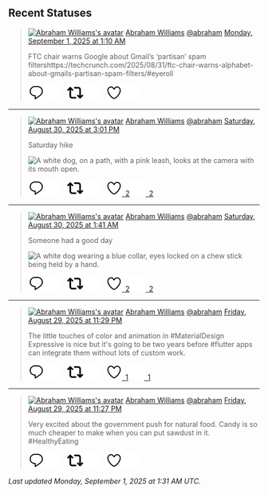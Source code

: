 ## Recent Statuses

> <a href="https://indieweb.social/@abraham"><img alt="Abraham Williams's avatar" src="https://cdn.masto.host/indiewebsocial/accounts/avatars/109/292/540/382/343/163/original/d00f2e03ce9c85b1.jpg" height="24" width="24" ></a> [Abraham Williams](https://indieweb.social/@abraham) [@abraham](https://indieweb.social/@abraham) [Monday, September 1, 2025 at 1:10 AM](https://indieweb.social/@abraham/115126373972464115)
>
> FTC chair warns Google about Gmail’s ‘partisan’ spam filtershttps://techcrunch.com/2025/08/31/ftc-chair-warns-alphabet-about-gmails-partisan-spam-filters/#eyeroll
>
> [![Reply](./images/reply_light.svg#gh-light-mode-only "Reply")](https://indieweb.social/@abraham/115126373972464115#gh-light-mode-only)[![Reply](./images/reply.svg#gh-dark-mode-only "Reply")](https://indieweb.social/@abraham/115126373972464115#gh-dark-mode-only)&emsp;[![Boost](./images/retweet_light.svg#gh-light-mode-only "Boost")](https://indieweb.social/@abraham/115126373972464115#gh-light-mode-only)[![Boost](./images/retweet.svg#gh-dark-mode-only "Boost")](https://indieweb.social/@abraham/115126373972464115#gh-dark-mode-only)&emsp;[![Favorite](./images/like_light.svg#gh-light-mode-only "Favorite")](https://indieweb.social/@abraham/115126373972464115#gh-light-mode-only)[![Favorite](./images/like.svg#gh-dark-mode-only "Favorite")](https://indieweb.social/@abraham/115126373972464115#gh-dark-mode-only)


---

> <a href="https://indieweb.social/@abraham"><img alt="Abraham Williams's avatar" src="https://cdn.masto.host/indiewebsocial/accounts/avatars/109/292/540/382/343/163/original/d00f2e03ce9c85b1.jpg" height="24" width="24" ></a> [Abraham Williams](https://indieweb.social/@abraham) [@abraham](https://indieweb.social/@abraham) [Saturday, August 30, 2025 at 3:01 PM](https://indieweb.social/@abraham/115118316944593398)
>
> Saturday hike
>
> ![A white dog, on a path, with a pink leash, looks at the camera with its mouth open.](https://cdn.masto.host/indiewebsocial/media_attachments/files/115/118/316/135/471/681/original/e2525f41f226cd84.jpg)
>
> [![Reply](./images/reply_light.svg#gh-light-mode-only "Reply")](https://indieweb.social/@abraham/115118316944593398#gh-light-mode-only)[![Reply](./images/reply.svg#gh-dark-mode-only "Reply")](https://indieweb.social/@abraham/115118316944593398#gh-dark-mode-only)&emsp;[![Boost](./images/retweet_light.svg#gh-light-mode-only "Boost")](https://indieweb.social/@abraham/115118316944593398#gh-light-mode-only)[![Boost](./images/retweet.svg#gh-dark-mode-only "Boost")](https://indieweb.social/@abraham/115118316944593398#gh-dark-mode-only)&emsp;[![Favorite](./images/like_light.svg#gh-light-mode-only "Favorite")&ensp;2](https://indieweb.social/@abraham/115118316944593398#gh-light-mode-only)[![Favorite](./images/like.svg#gh-dark-mode-only "Favorite")&ensp;2](https://indieweb.social/@abraham/115118316944593398#gh-dark-mode-only)


---

> <a href="https://indieweb.social/@abraham"><img alt="Abraham Williams's avatar" src="https://cdn.masto.host/indiewebsocial/accounts/avatars/109/292/540/382/343/163/original/d00f2e03ce9c85b1.jpg" height="24" width="24" ></a> [Abraham Williams](https://indieweb.social/@abraham) [@abraham](https://indieweb.social/@abraham) [Saturday, August 30, 2025 at 1:41 AM](https://indieweb.social/@abraham/115115169214247852)
>
> Someone had a good day
>
> ![A white dog wearing a blue collar, eyes locked on a chew stick being held by a hand.](https://cdn.masto.host/indiewebsocial/media_attachments/files/115/115/168/267/192/865/original/aa7adf3be258bbbb.jpg)
>
> [![Reply](./images/reply_light.svg#gh-light-mode-only "Reply")](https://indieweb.social/@abraham/115115169214247852#gh-light-mode-only)[![Reply](./images/reply.svg#gh-dark-mode-only "Reply")](https://indieweb.social/@abraham/115115169214247852#gh-dark-mode-only)&emsp;[![Boost](./images/retweet_light.svg#gh-light-mode-only "Boost")](https://indieweb.social/@abraham/115115169214247852#gh-light-mode-only)[![Boost](./images/retweet.svg#gh-dark-mode-only "Boost")](https://indieweb.social/@abraham/115115169214247852#gh-dark-mode-only)&emsp;[![Favorite](./images/like_light.svg#gh-light-mode-only "Favorite")&ensp;2](https://indieweb.social/@abraham/115115169214247852#gh-light-mode-only)[![Favorite](./images/like.svg#gh-dark-mode-only "Favorite")&ensp;2](https://indieweb.social/@abraham/115115169214247852#gh-dark-mode-only)


---

> <a href="https://indieweb.social/@abraham"><img alt="Abraham Williams's avatar" src="https://cdn.masto.host/indiewebsocial/accounts/avatars/109/292/540/382/343/163/original/d00f2e03ce9c85b1.jpg" height="24" width="24" ></a> [Abraham Williams](https://indieweb.social/@abraham) [@abraham](https://indieweb.social/@abraham) [Friday, August 29, 2025 at 11:29 PM](https://indieweb.social/@abraham/115114651748183851)
>
> The little touches of color and animation in #MaterialDesign Expressive is nice but it&#39;s going to be two years before #flutter apps can integrate them without lots of custom work.
>
> [![Reply](./images/reply_light.svg#gh-light-mode-only "Reply")](https://indieweb.social/@abraham/115114651748183851#gh-light-mode-only)[![Reply](./images/reply.svg#gh-dark-mode-only "Reply")](https://indieweb.social/@abraham/115114651748183851#gh-dark-mode-only)&emsp;[![Boost](./images/retweet_light.svg#gh-light-mode-only "Boost")](https://indieweb.social/@abraham/115114651748183851#gh-light-mode-only)[![Boost](./images/retweet.svg#gh-dark-mode-only "Boost")](https://indieweb.social/@abraham/115114651748183851#gh-dark-mode-only)&emsp;[![Favorite](./images/like_light.svg#gh-light-mode-only "Favorite")&ensp;1](https://indieweb.social/@abraham/115114651748183851#gh-light-mode-only)[![Favorite](./images/like.svg#gh-dark-mode-only "Favorite")&ensp;1](https://indieweb.social/@abraham/115114651748183851#gh-dark-mode-only)


---

> <a href="https://indieweb.social/@abraham"><img alt="Abraham Williams's avatar" src="https://cdn.masto.host/indiewebsocial/accounts/avatars/109/292/540/382/343/163/original/d00f2e03ce9c85b1.jpg" height="24" width="24" ></a> [Abraham Williams](https://indieweb.social/@abraham) [@abraham](https://indieweb.social/@abraham) [Friday, August 29, 2025 at 11:27 PM](https://indieweb.social/@abraham/115114642786538159)
>
> Very excited about the government push for natural food. Candy is so much cheaper to make when you can put sawdust in it. #HealthyEating
>
> [![Reply](./images/reply_light.svg#gh-light-mode-only "Reply")](https://indieweb.social/@abraham/115114642786538159#gh-light-mode-only)[![Reply](./images/reply.svg#gh-dark-mode-only "Reply")](https://indieweb.social/@abraham/115114642786538159#gh-dark-mode-only)&emsp;[![Boost](./images/retweet_light.svg#gh-light-mode-only "Boost")](https://indieweb.social/@abraham/115114642786538159#gh-light-mode-only)[![Boost](./images/retweet.svg#gh-dark-mode-only "Boost")](https://indieweb.social/@abraham/115114642786538159#gh-dark-mode-only)&emsp;[![Favorite](./images/like_light.svg#gh-light-mode-only "Favorite")](https://indieweb.social/@abraham/115114642786538159#gh-light-mode-only)[![Favorite](./images/like.svg#gh-dark-mode-only "Favorite")](https://indieweb.social/@abraham/115114642786538159#gh-dark-mode-only)


_Last updated Monday, September 1, 2025 at 1:31 AM UTC._
